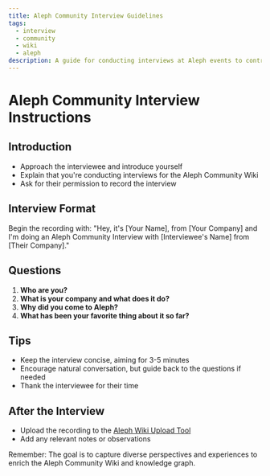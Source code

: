 ```yaml
---
title: Aleph Community Interview Guidelines
tags:
  - interview
  - community
  - wiki
  - aleph
description: A guide for conducting interviews at Aleph events to contribute to the Aleph Community Wiki and knowledge graph.
---
```

# Aleph Community Interview Instructions

## Introduction
- Approach the interviewee and introduce yourself
- Explain that you're conducting interviews for the Aleph Community Wiki
- Ask for their permission to record the interview

## Interview Format
Begin the recording with:
"Hey, it's [Your Name], from [Your Company] and I'm doing an Aleph Community Interview with [Interviewee's Name] from [Their Company]."

## Questions
1. **Who are you?**
2. **What is your company and what does it do?**
3. **Why did you come to Aleph?**
4. **What has been your favorite thing about it so far?**

## Tips
- Keep the interview concise, aiming for 3-5 minutes
- Encourage natural conversation, but guide back to the questions if needed
- Thank the interviewee for their time

## After the Interview
- Upload the recording to the [Aleph Wiki Upload Tool](https://aleph-uploader.communitywiki.ai/)
- Add any relevant notes or observations

Remember: The goal is to capture diverse perspectives and experiences to enrich the Aleph Community Wiki and knowledge graph.